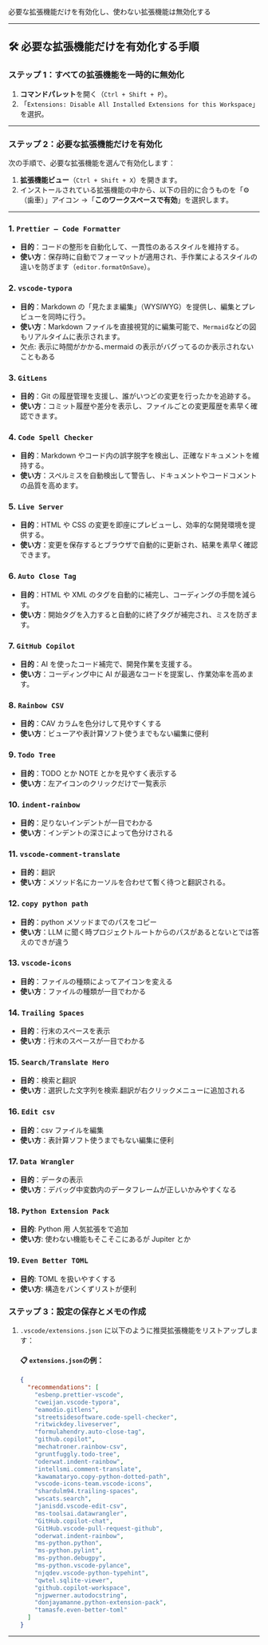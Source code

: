 必要な拡張機能だけを有効化し、使わない拡張機能は無効化する

---

## 🛠 **必要な拡張機能だけを有効化する手順**

### **ステップ 1：すべての拡張機能を一時的に無効化**

1. **コマンドパレット**を開く（`Ctrl + Shift + P`）。
2. 「`Extensions: Disable All Installed Extensions for this Workspace`」を選択。

---

### **ステップ 2：必要な拡張機能だけを有効化**

次の手順で、必要な拡張機能を選んで有効化します：

1. **拡張機能ビュー**（`Ctrl + Shift + X`）を開きます。
2. インストールされている拡張機能の中から、以下の目的に合うものを「⚙️（歯車）」アイコン →「**このワークスペースで有効**」を選択します。

---

### 1. **`Prettier – Code Formatter`**

- **目的**：コードの整形を自動化して、一貫性のあるスタイルを維持する。
- **使い方**：保存時に自動でフォーマットが適用され、手作業によるスタイルの違いを防ぎます（`editor.formatOnSave`）。

### 2. **`vscode-typora`**

- **目的**：Markdown の「見たまま編集」（WYSIWYG）を提供し、編集とプレビューを同時に行う。
- **使い方**：Markdown ファイルを直接視覚的に編集可能で、`Mermaid`などの図もリアルタイムに表示されます。
- 欠点: 表示に時間がかかる､mermaid の表示がバグってるのか表示されないこともある

### 3. **`GitLens`**

- **目的**：Git の履歴管理を支援し、誰がいつどの変更を行ったかを追跡する。
- **使い方**：コミット履歴や差分を表示し、ファイルごとの変更履歴を素早く確認できます。

### 4. **`Code Spell Checker`**

- **目的**：Markdown やコード内の誤字脱字を検出し、正確なドキュメントを維持する。
- **使い方**：スペルミスを自動検出して警告し、ドキュメントやコードコメントの品質を高めます。

### 5. **`Live Server`**

- **目的**：HTML や CSS の変更を即座にプレビューし、効率的な開発環境を提供する。
- **使い方**：変更を保存するとブラウザで自動的に更新され、結果を素早く確認できます。

### 6. **`Auto Close Tag`**

- **目的**：HTML や XML のタグを自動的に補完し、コーディングの手間を減らす。
- **使い方**：開始タグを入力すると自動的に終了タグが補完され、ミスを防ぎます。

### 7. **`GitHub Copilot`**

- **目的**：AI を使ったコード補完で、開発作業を支援する。
- **使い方**：コーディング中に AI が最適なコードを提案し、作業効率を高めます。

### 8. **`Rainbow CSV`**

- **目的**：CAV カラムを色分けして見やすくする
- **使い方**：ビューアや表計算ソフト使うまでもない編集に便利

### 9. **`Todo Tree`**

- **目的**：TODO とか NOTE とかを見やすく表示する
- **使い方**：左アイコンのクリックだけで一覧表示

### 10. **`indent-rainbow`**

- **目的**：足りないインデントが一目でわかる
- **使い方**：インデントの深さによって色分けされる

### 11. **`vscode-comment-translate`**

- **目的**：翻訳
- **使い方**：メソッド名にカーソルを合わせて暫く待つと翻訳される｡

### 12. **`copy python path`**

- **目的**：python メソッドまでのパスをコピー
- **使い方**：LLM に聞く時プロジェクトルートからのパスがあるとないとでは答えのできが違う

### 13. **`vscode-icons`**

- **目的**：ファイルの種類によってアイコンを変える
- **使い方**：ファイルの種類が一目でわかる

### 14. **`Trailing Spaces`**

- **目的**：行末のスペースを表示
- **使い方**：行末のスペースが一目でわかる

### 15. **`Search/Translate Hero`**

- **目的**：検索と翻訳
- **使い方**：選択した文字列を検索.翻訳が右クリックメニューに追加される

### 16. **`Edit csv`**

- **目的**：csv ファイルを編集
- **使い方**：表計算ソフト使うまでもない編集に便利

### 17. **`Data Wrangler`**

- **目的**：データの表示
- **使い方**：デバッグ中変数内のデータフレームが正しいかみやすくなる

### 18. **`Python Extension Pack`**

- **目的**: Python 用 人気拡張をで追加
- **使い方**: 使わない機能もそこそこにあるが Jupiter とか

### 19. **`Even Better TOML`**

- **目的**: TOML を扱いやすくする
- **使い方**: 構造をパンくずリストが便利

### **ステップ 3：設定の保存とメモの作成**

1. `.vscode/extensions.json` に以下のように推奨拡張機能をリストアップします：

   #### 📋 **`extensions.json`の例：**

   ```json
   {
     "recommendations": [
       "esbenp.prettier-vscode",
       "cweijan.vscode-typora",
       "eamodio.gitlens",
       "streetsidesoftware.code-spell-checker",
       "ritwickdey.liveserver",
       "formulahendry.auto-close-tag",
       "github.copilot",
       "mechatroner.rainbow-csv",
       "gruntfuggly.todo-tree",
       "oderwat.indent-rainbow",
       "intellsmi.comment-translate",
       "kawamataryo.copy-python-dotted-path",
       "vscode-icons-team.vscode-icons",
       "shardulm94.trailing-spaces",
       "wscats.search",
       "janisdd.vscode-edit-csv",
       "ms-toolsai.datawrangler",
       "GitHub.copilot-chat",
       "GitHub.vscode-pull-request-github",
       "oderwat.indent-rainbow",
       "ms-python.python",
       "ms-python.pylint",
       "ms-python.debugpy",
       "ms-python.vscode-pylance",
       "njqdev.vscode-python-typehint",
       "qwtel.sqlite-viewer",
       "github.copilot-workspace",
       "njpwerner.autodocstring",
       "donjayamanne.python-extension-pack",
       "tamasfe.even-better-toml"
     ]
   }
   ```

---
